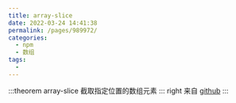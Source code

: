 ```yaml
---
title: array-slice
date: 2022-03-24 14:41:38
permalink: /pages/989972/
categories:
  - npm
  - 数组
tags:
  - 
---
```


:::theorem array-slice
截取指定位置的数组元素
::: right
来自 [github](https://github.com/jonschlinkert/array-slice)
:::